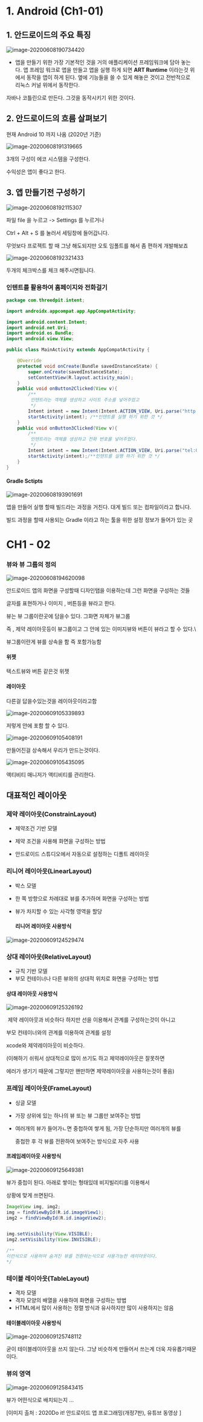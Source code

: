 # 1. Android (Ch1-01)

 ## 1. 안드로이드의 주요 특징

![image-20200608190734420](1.%20Android%20(Ch1-01).assets/image-20200608190734420.png)

* 앱을 만들기 위한 가장 기본적인 것을 거의 애플리케이션 프레임워크에 담아 놓는다.  앱 프레임 워크로 앱을 만들고 앱을 실행 하게 되면 **ART Runtime** 이라는것 위에서 동작을 앱이 하게 된다. 옆에 기능들을 쓸 수 있게 해놓은 것이고 전반적으로 리눅스 커널 위에서 동작한다.



자바나 코틀린으로 만든다. 그것을 동작시키기 위한 것이다.



## 2. 안드로이드의 흐름 살펴보기

현재 Android 10 까지 나옴 (2020년 기준)



![image-20200608191319665](1.%20Android%20(Ch1-01).assets/image-20200608191319665.png)

3개의 구성이 에코 시스템을 구성한다.

수익성은 앱이 좋다고 한다.





## 3. 앱 만들기전 구성하기

![image-20200608192115307](1.%20Android%20(Ch1-01).assets/image-20200608192115307.png)

파일 file 을 누르고 -> Settings  를 누르거나

Ctrl + Alt + S 를 눌러서 세팅창에 들어갑니다.



무엇보다 프로젝트 할 때 그냥 해도되지만  오토 임폴트를 해서 좀 편하게 개발해보죠

![image-20200608192321433](1.%20Android%20(Ch1-01).assets/image-20200608192321433.png)

두개의 체크박스를 체크 해주시면됩니다.



### 인텐트를 활용하여 홈페이지와 전화걸기

```java
package com.threedpit.intent;

import androidx.appcompat.app.AppCompatActivity;

import android.content.Intent;
import android.net.Uri;
import android.os.Bundle;
import android.view.View;

public class MainActivity extends AppCompatActivity {

    @Override
    protected void onCreate(Bundle savedInstanceState) {
        super.onCreate(savedInstanceState);
        setContentView(R.layout.activity_main);
    }
    public void onButton2Clicked(View v){
        /**
         인텐트라는 객체를 생성하고 사이트 주소를 넣어주었고
         */
        Intent intent = new Intent(Intent.ACTION_VIEW, Uri.parse("http://m.daum.com"));
        startActivity(intent); /**인텐트를 실행 하기 위한 것 */
    }
    public void onButton3Clicked(View v){
        /**
         인텐트라는 객체를 생성하고 전화 번호를 넣어주었다.
         */
        Intent intent = new Intent(Intent.ACTION_VIEW, Uri.parse("tel:010-6888-7481"));
        startActivity(intent);/**인텐트를 실행 하기 위한 것 */
    }
}
```



#### Gradle Sctipts

![image-20200608193901691](1.%20Android%20(Ch1-01).assets/image-20200608193901691.png)

앱을 만들어 실행 할때 빌드라는 과정을 거친다. 대게 빌드 또는 컴파일이라고 합니다.

빌드 과정을 할때 사용되는 Gradle 이라고 하는 툴을 위한 설정 정보가 들어가 있는 곳







# CH1 - 02

### 뷰와 뷰 그룹의 정의

![image-20200608194620098](1.%20Android%20(Ch1-01).assets/image-20200608194620098.png)



안드로이드 앱의 화면을 구성할때 디자인탭을 이용하는데 그런 화면을 구성하는 것들

글자를 표현하거나 이미지 , 버튼등을 뷰라고 한다.



뷰는 뷰 그룹이란곳에 담을수 있다. 그화면 자체가 뷰그룹

즉 , 제약 레이아웃등이 뷰그룹이고 그 안에 있는 이미지뷰와 버튼이 뷰라고 할 수 있다.\

뷰그룹이란게 뷰를 상속을 함 즉 포함가능함

#### 위젯

텍스트뷰와 버튼 같은것 위젯

#### 레이아웃

다른걸 답을수있는것을 레이아웃이라고함

![image-20200609105339893](1.%20Android%20(Ch1-01).assets/image-20200609105339893.png)

저렇게 안에 포함 할 수 있다.

![image-20200609105408191](1.%20Android%20(Ch1-01).assets/image-20200609105408191.png)

만들어진걸 상속해서 우리가 만드는것이다.

![image-20200609105435095](1.%20Android%20(Ch1-01).assets/image-20200609105435095.png)

액티비티 매니저가 액티비티를 관리한다.



## 대표적인 레이아웃

### 제약 레이아웃(ConstrainLayout)

* 제약조건 기반 모델

* 제약 조건을 사용해 화면을 구성하는 방법
* 안드로이드 스튜디오에서 자동으로 설정하는 디폴트 레이아웃



### 리니어 레이아웃(LinearLayout)

* 박스 모델

* 한 쪽 방향으로 차례대로 뷰를 추가하며 화면을 구성하는 방법

* 뷰가 차지할 수 있는 사각형 영역을 할당

  #### 리니어 레이아웃 사용방식

![image-20200609124529474](1.%20Android%20(Ch1-01).assets/image-20200609124529474.png)



### 상대 레이아웃(RelativeLayout)

* 규칙 기반 모델
* 부모 컨테이너나 다른 뷰와의 상대적 위치로 화면을 구성하는 방법

#### 상대 레이아웃 사용방식

![image-20200609125326192](1.%20Android%20(Ch1-01).assets/image-20200609125326192.png)

​	 제약 레이아웃과 비슷하다 하지만 선을 이용해서 관계를 구성하는것이 아니고

부모 컨테이너와의 관계를 이용하여 관계를 설정

xcode와 제약레이아웃이 비슷하다.

(이해하기 쉬워서 상대적으로 많이 쓰기도 하고 제약레이아웃은 잘못하면 

에러가 생기기 때문에 그렇지만 왠만하면 제약레이아웃을 사용하는것이 좋음)

### 프레임 레이아웃(FrameLayout)

* 싱글 모델

* 가장 상위에 있는 하나의 뷰 또는 뷰 그룹만 보여주는 방법

* 여러개의 뷰가 들어가ㄴ면 중첩하여 쌓게 됨, 가장 단순하지만 여러개의 뷰를

  중첩한 후 각 뷰를 전환하여 보여주는 방식으로 자주 사용

#### 프레임레이아웃 사용방식

![image-20200609125649381](1.%20Android%20(Ch1-01).assets/image-20200609125649381.png)

뷰가 중첩이 된다. 아래로 쌓이는 형태있데 비지빌리티를 이용해서 

상황에 맞게 쓰면된다. 

```java
ImageView img, img2;
img = findViewById(R.id.imageView1);
img2 = findViewById(R.id.imageView2);


img.setVisibility(View.VISIBLE);
img2.setVisibility(View.INVISIBLE);

/**
이런식으로 사용하여 숨겨진 뷰를 전환하는식으로 사용가능한 레이아웃이다.
*/
```





### 테이블 레이아웃(TableLayout)

* 격자 모델
* 격자 모양의 배열을 사용하여 화면을 구성하는 방법
* HTML에서 많이 사용하는 정렬 방식과 유사하지만 많이 사용하지는 않음

#### 테이블레이아웃 사용방식

![image-20200609125748112](1.%20Android%20(Ch1-01).assets/image-20200609125748112.png)

굳이 테이블레이아웃을 쓰지 않는다. 그냥 비슷하게 만들어서 쓰는게 더욱 자유롭기때문이다.



### 뷰의 영역

![image-20200609125843415](1.%20Android%20(Ch1-01).assets/image-20200609125843415.png)

뷰가 어떤식으로 배치되는지 ...





[이미지 출처 : 2020Do it! 안드로이드 앱 프로그래밍(개정7판), 유튜브 동영상 ]